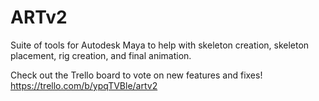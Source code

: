 # ARTv2
Suite of tools for Autodesk Maya to help with skeleton creation, skeleton placement, rig creation, and final animation.

Check out the Trello board to vote on new features and fixes!\
https://trello.com/b/ypqTVBle/artv2

